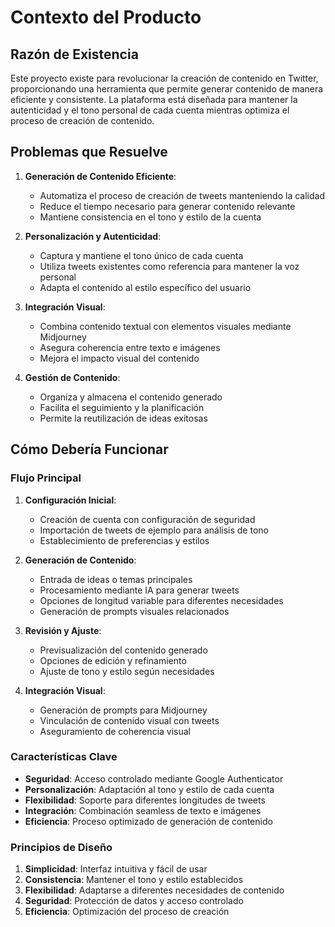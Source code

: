 # Contexto del Producto

## Razón de Existencia
Este proyecto existe para revolucionar la creación de contenido en Twitter, proporcionando una herramienta que permite generar contenido de manera eficiente y consistente. La plataforma está diseñada para mantener la autenticidad y el tono personal de cada cuenta mientras optimiza el proceso de creación de contenido.

## Problemas que Resuelve
1. **Generación de Contenido Eficiente**:
   - Automatiza el proceso de creación de tweets manteniendo la calidad
   - Reduce el tiempo necesario para generar contenido relevante
   - Mantiene consistencia en el tono y estilo de la cuenta

2. **Personalización y Autenticidad**:
   - Captura y mantiene el tono único de cada cuenta
   - Utiliza tweets existentes como referencia para mantener la voz personal
   - Adapta el contenido al estilo específico del usuario

3. **Integración Visual**:
   - Combina contenido textual con elementos visuales mediante Midjourney
   - Asegura coherencia entre texto e imágenes
   - Mejora el impacto visual del contenido

4. **Gestión de Contenido**:
   - Organiza y almacena el contenido generado
   - Facilita el seguimiento y la planificación
   - Permite la reutilización de ideas exitosas

## Cómo Debería Funcionar

### Flujo Principal
1. **Configuración Inicial**:
   - Creación de cuenta con configuración de seguridad
   - Importación de tweets de ejemplo para análisis de tono
   - Establecimiento de preferencias y estilos

2. **Generación de Contenido**:
   - Entrada de ideas o temas principales
   - Procesamiento mediante IA para generar tweets
   - Opciones de longitud variable para diferentes necesidades
   - Generación de prompts visuales relacionados

3. **Revisión y Ajuste**:
   - Previsualización del contenido generado
   - Opciones de edición y refinamiento
   - Ajuste de tono y estilo según necesidades

4. **Integración Visual**:
   - Generación de prompts para Midjourney
   - Vinculación de contenido visual con tweets
   - Aseguramiento de coherencia visual

### Características Clave
- **Seguridad**: Acceso controlado mediante Google Authenticator
- **Personalización**: Adaptación al tono y estilo de cada cuenta
- **Flexibilidad**: Soporte para diferentes longitudes de tweets
- **Integración**: Combinación seamless de texto e imágenes
- **Eficiencia**: Proceso optimizado de generación de contenido

### Principios de Diseño
1. **Simplicidad**: Interfaz intuitiva y fácil de usar
2. **Consistencia**: Mantener el tono y estilo establecidos
3. **Flexibilidad**: Adaptarse a diferentes necesidades de contenido
4. **Seguridad**: Protección de datos y acceso controlado
5. **Eficiencia**: Optimización del proceso de creación
